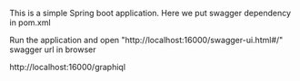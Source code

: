 This is a simple Spring boot application.
Here we put swagger dependency in pom.xml

Run the application and open "http://localhost:16000/swagger-ui.html#/" swagger url in browser 


http://localhost:16000/graphiql